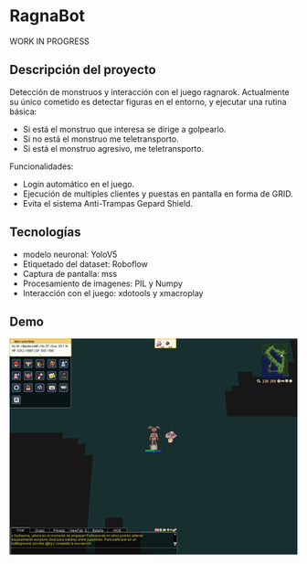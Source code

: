﻿# RagnaBot
WORK IN PROGRESS
## Descripción del proyecto
Detección de monstruos y interacción con el juego ragnarok. 
Actualmente su único cometido es detectar figuras en el entorno, y ejecutar una rutina básica:

- Si está el monstruo que interesa se dirige a golpearlo.
- Si no está el monstruo me teletransporto.
- Si está el monstruo agresivo, me teletransporto.

Funcionalidades:
- Login automático en el juego.
- Ejecución de multiples clientes y puestas en pantalla en forma de GRID.
- Evita el sistema Anti-Trampas Gepard Shield.

## Tecnologías
- modelo neuronal: YoloV5
- Etiquetado del dataset: Roboflow
- Captura de pantalla: mss
- Procesamiento de imagenes: PIL y Numpy
- Interacción con el juego: xdotools y xmacroplay

## Demo
![Alt Text](imagenes/actuacion.gif)
